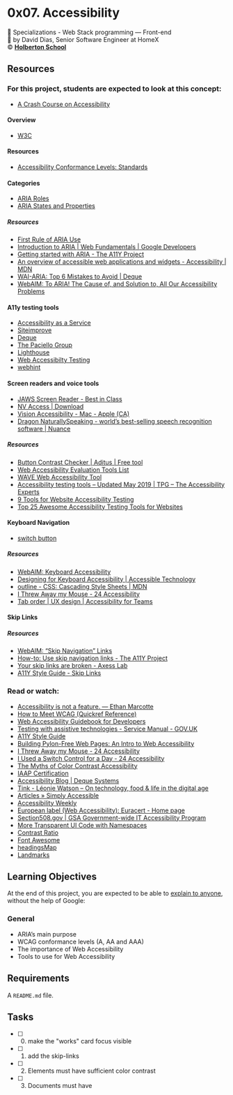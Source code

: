 # 0x07. Accessibility
:open_file_folder: Specializations - Web Stack programming ― Front-end  
:bust_in_silhouette: by David Dias, Senior Software Engineer at HomeX  
:copyright: **[Holberton School](https://www.holbertonschool.com/)**

## Resources
### For this project, students are expected to look at this concept:
* [A Crash Course on Accessibility](https://intranet.hbtn.io/concepts/186)
#### Overview
  - [W3C](https://www.w3.org/)
#### Resources
  - [Accessibility Conformance Levels: Standards](https://www.levelaccess.com/accessibility-conformance-levels-standards/)
#### Categories
  - [ARIA Roles](https://www.w3.org/TR/wai-aria/#roles_categorization)
  - [ARIA States and Properties](https://www.w3.org/TR/wai-aria/#states_and_properties)
##### Resources
  - [First Rule of ARIA Use](https://www.w3.org/TR/using-aria/#rule1)
  - [Introduction to ARIA | Web Fundamentals | Google Developers](https://developers.google.com/web/fundamentals/accessibility/semantics-aria)
  - [Getting started with ARIA - The A11Y Project](https://www.a11yproject.com/posts/2014-05-15-getting-started-aria/)
  - [An overview of accessible web applications and widgets - Accessibility | MDN](https://developer.mozilla.org/en-US/docs/Web/Accessibility/An_overview_of_accessible_web_applications_and_widgets)
  - [WAI-ARIA: Top 6 Mistakes to Avoid | Deque](https://www.deque.com/blog/wai-aria-top-6-mistakes-to-avoid/)
  - [WebAIM: To ARIA! The Cause of, and Solution to, All Our Accessibility Problems](https://webaim.org/blog/aria-cause-solution/)
#### A11y testing tools
  - [Accessibility as a Service](https://tenon.io/)
  - [Siteimprove](https://siteimprove.com/)
  - [Deque](https://www.deque.com/)
  - [The Paciello Group](https://www.paciellogroup.com/)
  - [Lighthouse](https://developers.google.com/web/tools/lighthouse)
  - [Web Accessibilty Testing](https://chrome.google.com/webstore/detail/axe-web-accessibility-tes/lhdoppojpmngadmnindnejefpokejbdd)
  - [webhint](https://webhint.io/)
#### Screen readers and voice tools
  - [JAWS Screen Reader - Best in Class](https://www.freedomscientific.com/Products/software/JAWS/)
  - [NV Access | Download](https://www.nvaccess.org/download/)
  - [Vision Accessibility - Mac - Apple (CA)](https://www.apple.com/ca/accessibility/mac/vision/)
  - [Dragon NaturallySpeaking - world’s best-selling speech recognition software | Nuance](https://www.nuance.com/dragon.html)
##### Resources
  - [Button Contrast Checker | Aditus | Free tool](https://www.aditus.io/button-contrast-checker/)
  - [Web Accessibility Evaluation Tools List](https://www.w3.org/WAI/ER/tools/)
  - [WAVE Web Accessibility Tool](https://wave.webaim.org/)
  - [Accessibility testing tools – Updated May 2019 | TPG – The Accessibility Experts](https://developer.paciellogroup.com/blog/2019/02/accessibility-testing-tools-we-use/)
  - [9 Tools for Website Accessibility Testing](https://www.shopify.ca/partners/blog/website-accessibility-testing)
  - [Top 25 Awesome Accessibility Testing Tools for Websites](https://dynomapper.com/blog/27-accessibility-testing/246-top-25-awesome-accessibility-testing-tools-for-websites)
#### Keyboard Navigation
  - [switch button](https://www.24a11y.com/2018/i-used-a-switch-control-for-a-day/)
##### Resources
  - [WebAIM: Keyboard Accessibility](https://webaim.org/techniques/keyboard/)
  - [Designing for Keyboard Accessibility | Accessible Technology](https://www.washington.edu/accessibility/checklist/keyboard/)
  - [outline - CSS: Cascading Style Sheets | MDN](https://developer.mozilla.org/en-US/docs/Web/CSS/outline)
  - [I Threw Away my Mouse - 24 Accessibility](https://www.24a11y.com/2018/i-threw-away-my-mouse/)
  - [Tab order | UX design | Accessibility for Teams](https://accessibility.digital.gov/ux/tab-order/)
#### Skip Links
##### Resources
  - [WebAIM: “Skip Navigation” Links](https://webaim.org/techniques/skipnav/)
  - [How-to: Use skip navigation links - The A11Y Project](https://www.a11yproject.com/posts/skip-nav-links/)
  - [Your skip links are broken - Axess Lab](https://axesslab.com/skip-links/)
  - [A11Y Style Guide - Skip Links](https://a11y-style-guide.com/style-guide/section-general.html#kssref-general-skip-links)

### Read or watch:
* [Accessibility is not a feature. — Ethan Marcotte](https://ethanmarcotte.com/wrote/accessibility-is-not-a-feature/)
* [How to Meet WCAG (Quickref Reference)](https://www.w3.org/WAI/WCAG21/quickref/?versions=2.0)
* [Web Accessibility Guidebook for Developers](https://www.telerik.com/blogs/web-accessibility-guidebook-for-developers?fbclid=IwAR3v8sqaMyuAYfa14dZJpDKqJd-v8qKfaKeEvZJRKTcRIOabNnYGPo4rA7U)
* [Testing with assistive technologies - Service Manual - GOV.UK](https://www.gov.uk/service-manual/technology/testing-with-assistive-technologies)
* [A11Y Style Guide](https://a11y-style-guide.com/style-guide/)
* [Building Pylon-Free Web Pages: An Intro to Web Accessibility](https://engineering.vena.io/2018/10/12/building-pylon-free-web-pages-an-intro-to-web-accessibility/)
* [I Threw Away my Mouse - 24 Accessibility](https://www.24a11y.com/2018/i-threw-away-my-mouse/)
* [I Used a Switch Control for a Day - 24 Accessibility](https://www.24a11y.com/2018/i-used-a-switch-control-for-a-day/)
* [The Myths of Color Contrast Accessibility](https://uxmovement.com/buttons/the-myths-of-color-contrast-accessibility/)
* [IAAP Certification](https://www.accessibilityassociation.org/certification)
* [Accessibility Blog | Deque Systems](https://www.deque.com/blog/)
* [Tink - Léonie Watson – On technology, food & life in the digital age](https://tink.uk/)
* [Articles » Simply Accessible](http://simplyaccessible.com/articles/)
* [Accessibility Weekly](https://a11yweekly.com/)
* [European label (Web Accessibility): Euracert - Home page](http://www.euracert.org/en/)
* [Section508.gov | GSA Government-wide IT Accessibility Program](https://www.section508.gov/)
* [More Transparent UI Code with Namespaces](https://csswizardry.com/2015/03/more-transparent-ui-code-with-namespaces/)
* [Contrast Ratio](https://developers.google.com/web/tools/chrome-devtools/accessibility/reference)
* [Font Awesome](https://fontawesome.com/)
* [headingsMap](https://chrome.google.com/webstore/detail/headingsmap/flbjommegcjonpdmenkdiocclhjacmbi?hl=en)
* [Landmarks](http://matatk.agrip.org.uk/landmarks/)

## Learning Objectives
At the end of this project, you are expected to be able to [explain to anyone](https://fs.blog/2012/04/feynman-technique/), without the help of Google:
### General
* ARIA’s main purpose
* WCAG conformance levels (A, AA and AAA)
* The importance of Web Accessibility
* Tools to use for Web Accessibility

## Requirements
A ```README.md``` file.

## Tasks
* [ ] 0. make the "works" card focus visible
* [ ] 1. add the skip-links
* [ ] 2. Elements must have sufficient color contrast
* [ ] 3. Documents must have <title> element to aid in navigation
* [ ] 4. <html> element must have a lang attribute
* [ ] 5. Images must have alternate text
* [ ] 6. Form elements must have labels
* [ ] 7. Links must have discernible text
* [ ] 8. Zooming and scaling must not be disabled
* [ ] 9. Heading levels should only increase by one and all page content must be contained by landmarks
* [ ] 10. Document must have one main landmark
* [ ] 11. More than 2 elements become list

## Software engineer
Javier Andrés Garzón Patarroyo  
:octocat: [GitHub](https://github.com/javierandresgp/)